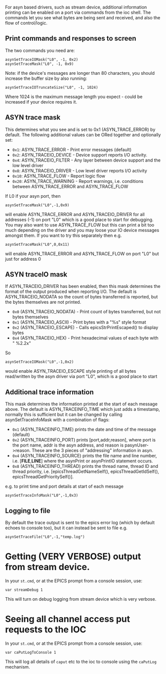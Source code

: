 For asyn based drivers, such as stream device, additional information printing can be enabled on a port via commands from the ioc shell. The commands let you see what bytes are being sent and received, and also the flow of control/logic.

## Print commands and responses to screen

The two commands you need are:

```
asynSetTraceIOMask("L0", -1, 0x2)
asynSetTraceMask("L0", -1, 0x9)
```

Note: if the device's messages are longer than 80 characters, you should increase the buffer size by also running:

```
asynSetTraceIOTruncateSize("L0", -1, 1024)
```

Where 1024 is the maximum message length you expect - could be increased if your device requires it.

## ASYN trace mask

This determines what you see and is set to 0x1 (ASYN_TRACE_ERROR) by default. The following additional values
can be ORed together and optionally set:

* `0x1`: ASYN_TRACE_ERROR - Print error messages (default)
* `0x2`: ASYN_TRACEIO_DEVICE - Device support reports I/O activity.
* `0x4`: ASYN_TRACEIO_FILTER - Any layer between device support and the low level driver
* `0x8`: ASYN_TRACEIO_DRIVER - Low level driver reports I/O activity
* `0x10`: ASYN_TRACE_FLOW - Report logic flow
* `0x20`: ASYN_TRACE_WARNING - Report warnings, i.e. conditions between ASYN_TRACE_ERROR and ASYN_TRACE_FLOW

If L0 if your asyn port, then

`asynSetTraceMask("L0",-1,0x9)`

will enable ASYN_TRACE_ERROR and ASYN_TRACEIO_DRIVER for all addresses (-1) on port "L0" which is a good place to start for debugging. You may also want to use ASYN_TRACE_FLOW but this can print a bit too much depending on the driver and you may loose your IO device messages amongst them. If you want to try this separately then e.g. 

`asynSetTraceMask("L0",0,0x11)`

will enable ASYN_TRACE_ERROR and ASYN_TRACE_FLOW on port "L0" but just for address 0 

## ASYN traceIO mask

If  ASYN_TRACEIO_DRIVER  has been enabled, then this mask determines the format of the output produced when reporting I/O. The default is ASYN_TRACEIO_NODATA so the count of bytes transferred is reported, but the bytes themselves are not printed.

* `0x0` (ASYN_TRACEIO_NODATA) - Print count of bytes transferred, but not bytes themselves
* `0x1`  (ASYN_TRACEIO_ASCII)  - Print bytes with a "%s" style format
* `0x2`  (ASYN_TRACEIO_ESCAPE) - Calls epicsStrPrintEscaped() to display bytes
* `0x4`  (ASYN_TRACEIO_HEX)    - Print hexadecimal values of each byte with " %2.2x"

So

`asynSetTraceIOMask("L0",-1,0x2)`

would enable ASYN_TRACEIO_ESCAPE style printing of all bytes read/written by the asyn driver via port "L0", which is a good place to start

## Additional trace information

This mask determines the information printed at the start of each message above. The default is ASYN_TRACEINFO_TIME which just adds a timestamp, normally this is sufficient but it can be changed by calling  asynSetTraceInfoMask  with a combination of flags:

* `0x1`  (ASYN_TRACEINFO_TIME)   prints the date and time of the message (default)
* `0x2`  (ASYN_TRACEINFO_PORT)   prints [port,addr,reason], where port is the port name, addr is the asyn address, and reason is pasynUser->reason. These are the 3 pieces of "addressing" information in asyn.
* `0x4`  (ASYN_TRACEINFO_SOURCE) prints the file name and line number, i.e. [__FILE__,__LINE__] where the asynPrint or asynPrintIO statement occurs.
* `0x8`  (ASYN_TRACEINFO_THREAD)  prints the thread name, thread ID and thread priority, i.e. [epicsThreadGetNameSelf(), epicsThreadGetIdSelf(), epicsThreadGetPrioritySelf()].

e.g. to print time and port details at start of each message

`asynSetTraceInfoMask("L0",-1,0x3)` 

## Logging to file

By default the trace output is sent to the epics error log (which by default echoes to console too), but it can instead be sent to file e.g.

`asynSetTraceFile("L0",-1,"temp.log")`

# Getting (VERY VERBOSE) output from stream device.

In your `st.cmd`, or at the EPICS prompt from a console session, use:

`var streamDebug 1`

This will turn on debug logging from stream device which is very verbose.

# Seeing all channel access put requests to the IOC

In your `st.cmd`, or at the EPICS prompt from a console session, use:

`var caPutLogToConsole 1`

This will log all details of `caput` etc to the ioc to console using the `caPutLog` mechanism.
 
